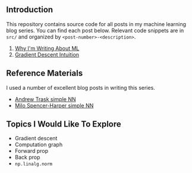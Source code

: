 ## Introduction

This repository contains source code for all posts in my machine learning blog series. You can find each post below. Relevant code snippets are in `src/` and organized by `<post-number>-<description>`.

1. [Why I'm Writing About ML](http://benbrostoff.github.io/2017/09/19/why-ml/)
2. [Gradient Descent Intuition](http://benbrostoff.github.io/2017/10/09/gradient-descent-intuition/)

## Reference Materials

I used a number of excellent blog posts in writing this series.

- [Andrew Trask simple NN](http://iamtrask.github.io/2015/07/12/basic-python-network/)
- [Milo Spencer-Harper simple NN](https://medium.com/technology-invention-and-more/how-to-build-a-simple-neural-network-in-9-lines-of-python-code-cc8f23647ca1)

## Topics I Would Like To Explore

- Gradient descent
- Computation graph
- Forward prop
- Back prop
- `np.linalg.norm`

